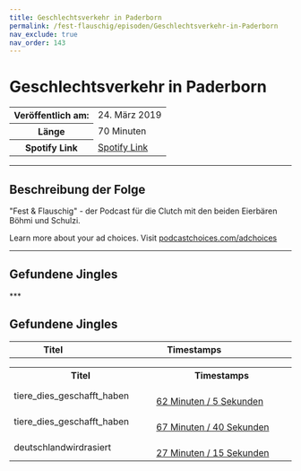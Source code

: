 ```yaml
---
title: Geschlechtsverkehr in Paderborn
permalink: /fest-flauschig/episoden/Geschlechtsverkehr-in-Paderborn
nav_exclude: true
nav_order: 143
---
```


# Geschlechtsverkehr in Paderborn
<table class="resp-table dcf-table dcf-table-responsive dcf-table-bordered dcf-table-striped dcf-w-100%">
                    <tbody>
                        <tr>
                            <th scope="row">Veröffentlich am:</th>
                            <td data-label="Veröffentlich am:">24. März 2019</td>
                        </tr>
                        <tr>
                            <th scope="row">Länge </th>
                            <td data-label="Länge ">70 Minuten</td>
                        </tr><tr>
                                <th scope="row">Spotify Link</th>
                                <td data-label="Spotify Link"><a href="https://open.spotify.com/episode/4gJ61nmFfOIXoTsvogIcf2">Spotify Link</a></td>
                            </tr></tbody>
                </table>

***

## Beschreibung der Folge

<div>
"Fest &amp; Flauschig"  - der Podcast für die Clutch mit den beiden Eierbären Böhmi und Schulzi.<p> </p><p>Learn more about your ad choices. Visit <a href="https://podcastchoices.com/adchoices">podcastchoices.com/adchoices</a></p>  
</div>

***

## Gefundene Jingles

<table style="display: table;">
                                    <tr>
                                        <th class="tableColumnTitle">Titel</th>
                                        <th class="tableColumnTimestamps">Timestamps</th>
                                    </tr>
                                    ***

## Gefundene Jingles

<table style="display: table;">
                                    <tr>
                                        <th class="tableColumnTitle">Titel</th>
                                        <th class="tableColumnTimestamps">Timestamps</th>
                                    </tr>
                                    <tr>
                                <td markdown="span"  class="tableColumnTitle">tiere_dies_geschafft_haben</td>
                                <td markdown="span" class="tableColumnTimestamps">
                                <br>
                                <a href="https://open.spotify.com/episode/4gJ61nmFfOIXoTsvogIcf2?t=3725">
                                62 Minuten / 5 Sekunden</a>
                                </td></tr><tr>
                                <td markdown="span"  class="tableColumnTitle">tiere_dies_geschafft_haben</td>
                                <td markdown="span" class="tableColumnTimestamps">
                                <br>
                                <a href="https://open.spotify.com/episode/4gJ61nmFfOIXoTsvogIcf2?t=4060">
                                67 Minuten / 40 Sekunden</a>
                                </td></tr><tr>
                                <td markdown="span"  class="tableColumnTitle">deutschlandwirdrasiert</td>
                                <td markdown="span" class="tableColumnTimestamps">
                                <br>
                                <a href="https://open.spotify.com/episode/4gJ61nmFfOIXoTsvogIcf2?t=1635">
                                27 Minuten / 15 Sekunden</a>
                                </td></tr></table>